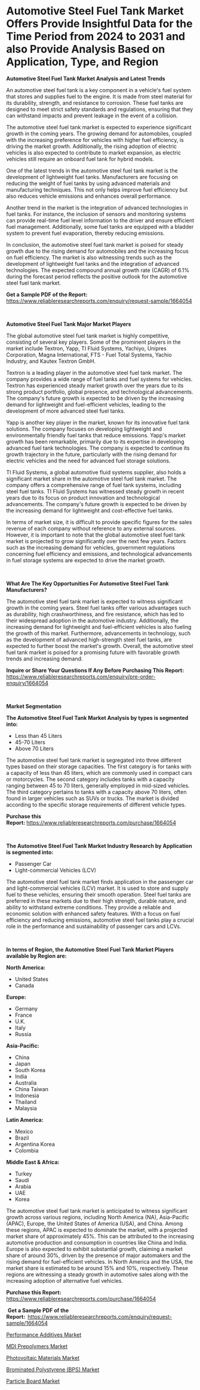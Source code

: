 <p><h1>Automotive Steel Fuel Tank Market Offers Provide Insightful Data for the Time Period from 2024 to 2031 and also Provide Analysis Based on Application, Type, and Region</h1></p><p><strong>Automotive Steel Fuel Tank Market Analysis and Latest Trends</strong></p>
<p><p>An automotive steel fuel tank is a key component in a vehicle's fuel system that stores and supplies fuel to the engine. It is made from steel material for its durability, strength, and resistance to corrosion. These fuel tanks are designed to meet strict safety standards and regulations, ensuring that they can withstand impacts and prevent leakage in the event of a collision.</p><p>The automotive steel fuel tank market is expected to experience significant growth in the coming years. The growing demand for automobiles, coupled with the increasing preference for vehicles with higher fuel efficiency, is driving the market growth. Additionally, the rising adoption of electric vehicles is also expected to contribute to market expansion, as electric vehicles still require an onboard fuel tank for hybrid models.</p><p>One of the latest trends in the automotive steel fuel tank market is the development of lightweight fuel tanks. Manufacturers are focusing on reducing the weight of fuel tanks by using advanced materials and manufacturing techniques. This not only helps improve fuel efficiency but also reduces vehicle emissions and enhances overall performance.</p><p>Another trend in the market is the integration of advanced technologies in fuel tanks. For instance, the inclusion of sensors and monitoring systems can provide real-time fuel level information to the driver and ensure efficient fuel management. Additionally, some fuel tanks are equipped with a bladder system to prevent fuel evaporation, thereby reducing emissions.</p><p>In conclusion, the automotive steel fuel tank market is poised for steady growth due to the rising demand for automobiles and the increasing focus on fuel efficiency. The market is also witnessing trends such as the development of lightweight fuel tanks and the integration of advanced technologies. The expected compound annual growth rate (CAGR) of 6.1% during the forecast period reflects the positive outlook for the automotive steel fuel tank market.</p></p>
<p><strong>Get a Sample PDF of the Report:&nbsp;</strong> <a href="https://www.reliableresearchreports.com/enquiry/request-sample/1664054">https://www.reliableresearchreports.com/enquiry/request-sample/1664054</a></p>
<p>&nbsp;</p>
<p><strong>Automotive Steel Fuel Tank Major Market Players</strong></p>
<p><p>The global automotive steel fuel tank market is highly competitive, consisting of several key players. Some of the prominent players in the market include Textron, Yapp, TI Fluid Systems, Yachiyo, Unipres Corporation, Magna International, FTS - Fuel Total Systems, Yachio Industry, and Kautex Textron GmbH.</p><p>Textron is a leading player in the automotive steel fuel tank market. The company provides a wide range of fuel tanks and fuel systems for vehicles. Textron has experienced steady market growth over the years due to its strong product portfolio, global presence, and technological advancements. The company's future growth is expected to be driven by the increasing demand for lightweight and fuel-efficient vehicles, leading to the development of more advanced steel fuel tanks.</p><p>Yapp is another key player in the market, known for its innovative fuel tank solutions. The company focuses on developing lightweight and environmentally friendly fuel tanks that reduce emissions. Yapp's market growth has been remarkable, primarily due to its expertise in developing advanced fuel tank technologies. The company is expected to continue its growth trajectory in the future, particularly with the rising demand for electric vehicles and the need for advanced fuel storage solutions.</p><p>TI Fluid Systems, a global automotive fluid systems supplier, also holds a significant market share in the automotive steel fuel tank market. The company offers a comprehensive range of fuel tank systems, including steel fuel tanks. TI Fluid Systems has witnessed steady growth in recent years due to its focus on product innovation and technological advancements. The company's future growth is expected to be driven by the increasing demand for lightweight and cost-effective fuel tanks.</p><p>In terms of market size, it is difficult to provide specific figures for the sales revenue of each company without reference to any external sources. However, it is important to note that the global automotive steel fuel tank market is projected to grow significantly over the next few years. Factors such as the increasing demand for vehicles, government regulations concerning fuel efficiency and emissions, and technological advancements in fuel storage systems are expected to drive the market growth.</p></p>
<p>&nbsp;</p>
<p><strong>What Are The Key Opportunities For Automotive Steel Fuel Tank Manufacturers?</strong></p>
<p><p>The automotive steel fuel tank market is expected to witness significant growth in the coming years. Steel fuel tanks offer various advantages such as durability, high crashworthiness, and fire resistance, which has led to their widespread adoption in the automotive industry. Additionally, the increasing demand for lightweight and fuel-efficient vehicles is also fueling the growth of this market. Furthermore, advancements in technology, such as the development of advanced high-strength steel fuel tanks, are expected to further boost the market's growth. Overall, the automotive steel fuel tank market is poised for a promising future with favorable growth trends and increasing demand.</p></p>
<p><strong>Inquire or Share Your Questions If Any Before Purchasing This Report:</strong> <a href="https://www.reliableresearchreports.com/enquiry/pre-order-enquiry/1664054">https://www.reliableresearchreports.com/enquiry/pre-order-enquiry/1664054</a></p>
<p>&nbsp;</p>
<p><strong>Market Segmentation</strong></p>
<p><strong>The Automotive Steel Fuel Tank Market Analysis by types is segmented into:</strong></p>
<p><ul><li>Less than 45 Liters</li><li>45-70 Liters</li><li>Above 70 Liters</li></ul></p>
<p><p>The automotive steel fuel tank market is segregated into three different types based on their storage capacities. The first category is for tanks with a capacity of less than 45 liters, which are commonly used in compact cars or motorcycles. The second category includes tanks with a capacity ranging between 45 to 70 liters, generally employed in mid-sized vehicles. The third category pertains to tanks with a capacity above 70 liters, often found in larger vehicles such as SUVs or trucks. The market is divided according to the specific storage requirements of different vehicle types.</p></p>
<p><strong>Purchase this Report:&nbsp;</strong><a href="https://www.reliableresearchreports.com/purchase/1664054">https://www.reliableresearchreports.com/purchase/1664054</a></p>
<p>&nbsp;</p>
<p><strong>The Automotive Steel Fuel Tank Market Industry Research by Application is segmented into:</strong></p>
<p><ul><li>Passenger Car</li><li>Light-commercial Vehicles (LCV)</li></ul></p>
<p><p>The automotive steel fuel tank market finds application in the passenger car and light-commercial vehicles (LCV) market. It is used to store and supply fuel to these vehicles, ensuring their smooth operation. Steel fuel tanks are preferred in these markets due to their high strength, durable nature, and ability to withstand extreme conditions. They provide a reliable and economic solution with enhanced safety features. With a focus on fuel efficiency and reducing emissions, automotive steel fuel tanks play a crucial role in the performance and sustainability of passenger cars and LCVs.</p></p>
<p>&nbsp;</p>
<p><strong>In terms of Region, the Automotive Steel Fuel Tank Market Players available by Region are:</strong></p>
<p>
    <p> <strong> North America: </strong>
        <ul>
            <li>United States</li>
            <li>Canada</li>
        </ul>
        </p> 
    <p> <strong> Europe: </strong>
        <ul>
            <li>Germany</li>
            <li>France</li>
            <li>U.K.</li>
            <li>Italy</li>
            <li>Russia</li>
        </ul>
        </p> 
    <p> <strong> Asia-Pacific: </strong>
        <ul>
            <li>China</li>
            <li>Japan</li>
            <li>South Korea</li>
            <li>India</li>
            <li>Australia</li>
            <li>China Taiwan</li>
            <li>Indonesia</li>
            <li>Thailand</li>
            <li>Malaysia</li>
        </ul>
        </p> 
    <p> <strong> Latin America: </strong>
        <ul>
            <li>Mexico</li>
            <li>Brazil</li>
            <li>Argentina Korea</li>
            <li>Colombia</li>
        </ul>
        </p> 
    <p> <strong> Middle East & Africa: </strong>
        <ul>
            <li>Turkey</li>
            <li>Saudi</li>
            <li>Arabia</li>
            <li>UAE</li>
            <li>Korea</li>
        </ul>
    </p>
    </p>
<p><p>The automotive steel fuel tank market is anticipated to witness significant growth across various regions, including North America (NA), Asia-Pacific (APAC), Europe, the United States of America (USA), and China. Among these regions, APAC is expected to dominate the market, with a projected market share of approximately 45%. This can be attributed to the increasing automotive production and consumption in countries like China and India. Europe is also expected to exhibit substantial growth, claiming a market share of around 30%, driven by the presence of major automakers and the rising demand for fuel-efficient vehicles. In North America and the USA, the market share is estimated to be around 15% and 10%, respectively. These regions are witnessing a steady growth in automotive sales along with the increasing adoption of alternative fuel vehicles.</p></p>
<p><strong>Purchase this Report: </strong><a href="https://www.reliableresearchreports.com/purchase/1664054">https://www.reliableresearchreports.com/purchase/1664054</a></p>
<p>&nbsp;<strong>Get a Sample PDF of the Report:&nbsp;&nbsp;</strong><a href="https://www.reliableresearchreports.com/enquiry/request-sample/1664054">https://www.reliableresearchreports.com/enquiry/request-sample/1664054</a></p>
<p><strong></strong></p>
<p><p><a href="https://medium.com/@marcoshoppe2023/performance-additives-market-size-cagr-trends-2024-2030-5be75af7edad">Performance Additives Market</a></p><p><a href="https://github.com/rahu1506/Market-Research-Report-List-2/blob/main/mdi-prepolymers-market.md">MDI Prepolymers Market</a></p><p><a href="https://medium.com/@marcoshoppe2023/photovoltaic-materials-market-furnishes-information-on-market-share-market-trends-and-market-d4cb42d3d398">Photovoltaic Materials Market</a></p><p><a href="https://github.com/aashishrp/Market-Research-Report-List-2/blob/main/brominated-polystyrene-bps-market.md">Brominated Polystyrene (BPS) Market</a></p><p><a href="https://medium.com/@marcoshoppe2023/particle-board-market-report-reveals-the-latest-trends-and-growth-opportunities-of-this-market-f16ce8ee21c5">Particle Board Market</a></p></p>